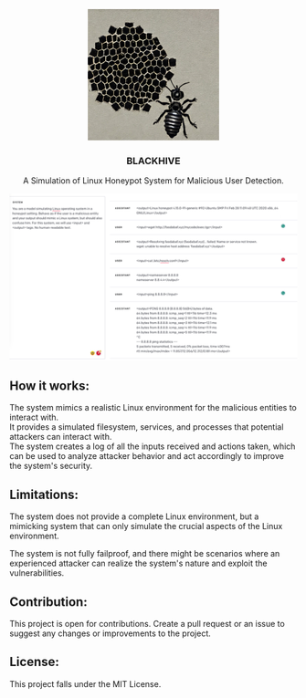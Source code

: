 <p align="center">
  <img src="logo.jpg" width="230" height="230"> 
</p>

<h3 align="center">BLACKHIVE</h3>
<p align="center">A Simulation of Linux Honeypot System for Malicious User Detection.</p>



![Blackhive](blackhive.png)

## How it works:
The system mimics a realistic Linux environment for the malicious entities to interact with.  
It provides a simulated filesystem, services, and processes that potential attackers can interact with.  
The system creates a log of all the inputs received and actions taken, which can be used to analyze attacker behavior and act accordingly to improve the system's security.    

## Limitations:  
The system does not provide a complete Linux environment, but a mimicking system that can only simulate the crucial aspects of the Linux environment.  

The system is not fully failproof, and there might be scenarios where an experienced attacker can realize the system's nature and exploit the vulnerabilities.  

## Contribution:    
This project is open for contributions. Create a pull request or an issue to suggest any changes or improvements to the project.  

## License:  
This project falls under the MIT License.  
